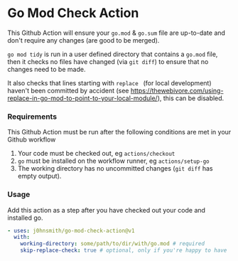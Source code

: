 # Go Mod Check Action

This Github Action will ensure your `go.mod` & `go.sum` file are up-to-date and don't require
any changes (are good to be merged).

`go mod tidy` is run in a user defined directory that contains a `go.mod` file, then it checks
no files have changed (via `git diff`) to ensure that no changes need to be made.

It also checks that lines starting with `replace ` (for local development) haven't been committed by accident
(see https://thewebivore.com/using-replace-in-go-mod-to-point-to-your-local-module/), this can be disabled.

### Requirements

This Github Action must be run after the following conditions are met in your Github workflow

1. Your code must be checked out, eg `actions/checkout`
1. `go` must be installed on the workflow runner, eg `actions/setup-go`
1. The working directory has no uncommitted changes (`git diff` has empty output).

### Usage

Add this action as a step after you have checked out your code and installed go.

```yaml
- uses: j0hnsmith/go-mod-check-action@v1
  with:
    working-directory: some/path/to/dir/with/go.mod # required
    skip-replace-check: true # optional, only if you're happy to have `replace ` lines in your go.mod file
```
